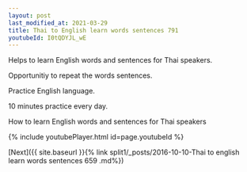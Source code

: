 ```yaml
---
layout: post
last_modified_at: 2021-03-29
title: Thai to English learn words sentences 791 
youtubeId: I0tQDYJL_wE
---
```

 
 
Helps to learn English words and sentences for Thai speakers.

Opportunitiy to repeat the words sentences. 

Practice English language. 
 
10 minutes practice every day. 
 
How to learn English words and sentences for Thai speakers 
 
{% include youtubePlayer.html id=page.youtubeId %}
 
 
[Next]({{ site.baseurl }}{% link  split1/_posts/2016-10-10-Thai to english learn words sentences 659 .md%})
 
